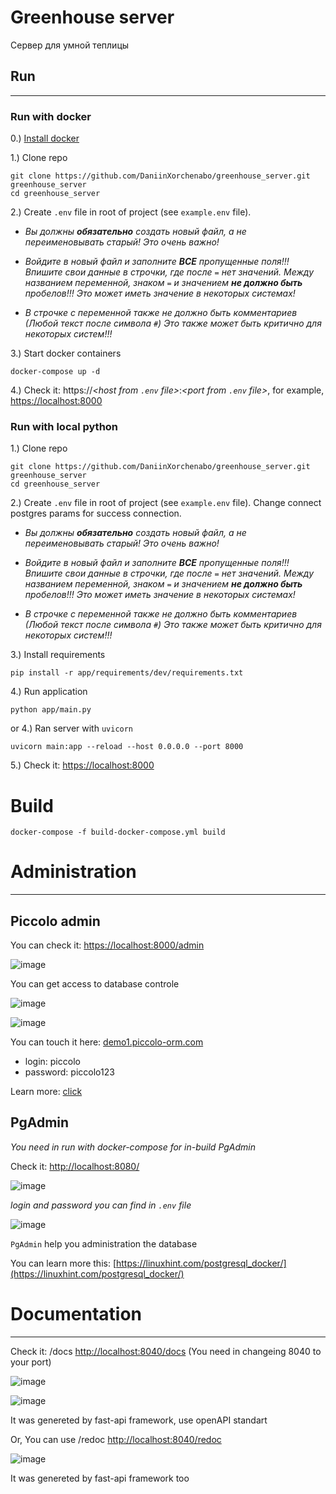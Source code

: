 # Greenhouse server

Сервер для умной теплицы

[//]: < ([![Развертывание](https://button.deta.dev/1/svg)](https://go.deta.dev/deploy?repo=https://github.com/DaniinXorchenabo/greenhouse_server)) >


## Run

----
### Run with docker

0.) [Install docker](https://docs.docker.com/engine/install/)

1.) Clone repo
```
git clone https://github.com/DaniinXorchenabo/greenhouse_server.git greenhouse_server
cd greenhouse_server
```
2.) Create `.env` file in root of project (see `example.env` file).

+ *Вы должны __обязательно__ создать новый файл, а не переименовывать старый! Это очень важно!*

+ *Войдите в новый файл и заполните __ВСЕ__ пропущенные поля!!! Впишите свои данные в строчки, где после
`=` нет значений. Между названием переменной, знаком `=` и значением __не должно быть__ 
пробелов!!! Это может иметь значение в некоторых системах!*

+ *В строчке с переменной также не должно быть комментариев (Любой текст после символа `#`)
Это также может быть критично для некоторых систем!!!*

3.) Start docker containers
```
docker-compose up -d
```

4.) Check it: https://*<host from `.env` file>*:*<port from `.env` file>*, for example, [https://localhost:8000](https://localhost:8000)

### Run with local python

1.) Clone repo
```
git clone https://github.com/DaniinXorchenabo/greenhouse_server.git greenhouse_server
cd greenhouse_server
```

2.) Create `.env` file in root of project (see `example.env` file). Change connect postgres params for success connection.

+ *Вы должны __обязательно__ создать новый файл, а не переименовывать старый! Это очень важно!*

+ *Войдите в новый файл и заполните __ВСЕ__ пропущенные поля!!! Впишите свои данные в строчки, где после
`=` нет значений. Между названием переменной, знаком `=` и значением __не должно быть__ 
пробелов!!! Это может иметь значение в некоторых системах!*

+ *В строчке с переменной также не должно быть комментариев (Любой текст после символа `#`)
Это также может быть критично для некоторых систем!!!*
  
3.) Install requirements
```
pip install -r app/requirements/dev/requirements.txt
```

4.) Run application
```
python app/main.py
```
or 4.) Ran server with `uvicorn`
```
uvicorn main:app --reload --host 0.0.0.0 --port 8000
```

5.) Check it: [https://localhost:8000](https://localhost:8000)

# Build

```
docker-compose -f build-docker-compose.yml build
```

# Administration

----------------------------
## Piccolo admin

You can check it: [https://localhost:8000/admin](https://localhost:8000/admin)

![image](https://user-images.githubusercontent.com/45897837/133110838-33c93a4d-417f-4c92-88bf-9c3b3d6e978e.png)

You can get access to database controle

![image](https://user-images.githubusercontent.com/45897837/133111291-8542d8f1-941c-48dc-97cf-81d83be6af29.png)

![image](https://user-images.githubusercontent.com/45897837/133111531-8bfa0361-8cb6-4b96-ba35-bf9b748ff9f3.png)

You can touch it here: [demo1.piccolo-orm.com](https://demo1.piccolo-orm.com/#/login)

- login: piccolo
- password: piccolo123

Learn more: [click](https://piccolo-api.readthedocs.io/en/latest/index.html)

## PgAdmin
*You need in run with docker-compose for in-build PgAdmin*

Check it: [http://localhost:8080/](http://localhost:8080/)

![image](https://user-images.githubusercontent.com/45897837/133112732-d0f2ebed-717a-474d-a2a4-bf3cacafa305.png)

*login and password you can find in `.env` file*

![image](https://user-images.githubusercontent.com/45897837/133112945-b0fad89f-cc78-4ffd-88ab-c485f63deb94.png)

`PgAdmin` help you administration the database

You can learn more this: [https://linuxhint.com/postgresql_docker/](https://linuxhint.com/postgresql_docker/)


# Documentation

---------------------------

Check it: /docs [http://localhost:8040/docs](http://localhost:8040/docs) (You need in changeing 8040 to your port)

![image](https://user-images.githubusercontent.com/45897837/133885439-ac18f257-88c3-48c3-bfea-6cff1a8e4086.png)

![image](https://user-images.githubusercontent.com/45897837/133885621-22e6f57a-e701-4bb9-9f8d-3b271edfe54d.png)

It was genereted by fast-api framework, use openAPI standart

Or, You can use /redoc [http://localhost:8040/redoc](http://localhost:8040/redoc)

![image](https://user-images.githubusercontent.com/45897837/133885560-0fe2c0c3-19be-4493-99a2-d873bbc4104a.png)

It was genereted by fast-api framework too





